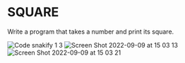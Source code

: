 # SQUARE

Write a program that takes a number and print its square.

![Code snakify 1 3](https://user-images.githubusercontent.com/111761417/189400547-6d319e5f-a4a3-472c-828c-d0226aa50a8f.png)
![Screen Shot 2022-09-09 at 15 03 13](https://user-images.githubusercontent.com/111761417/189400571-9e2e1803-547f-402c-b71e-8c6ead74f1ac.png)
![Screen Shot 2022-09-09 at 15 03 21](https://user-images.githubusercontent.com/111761417/189400596-22339011-4178-4b6a-aa9f-8efba5f57c17.png)
